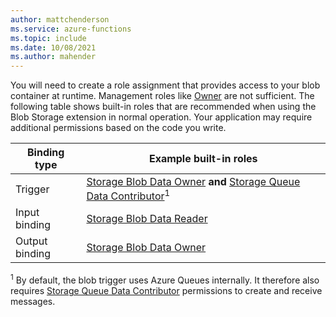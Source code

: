 ```yaml
---
author: mattchenderson
ms.service: azure-functions
ms.topic: include
ms.date: 10/08/2021
ms.author: mahender
---
```


You will need to create a role assignment that provides access to your blob container at runtime. Management roles like [Owner](../articles/role-based-access-control/built-in-roles.md#owner) are not sufficient. The following table shows built-in roles that are recommended when using the Blob Storage extension in normal operation. Your application may require additional permissions based on the code you write.

| Binding type   | Example built-in roles                |
|----------------|---------------------------------------|
| Trigger        | [Storage Blob Data Owner] **and** [Storage Queue Data Contributor]<sup>1</sup> |
| Input binding  | [Storage Blob Data Reader]            |
| Output binding | [Storage Blob Data Owner]             |

<sup>1</sup> By default, the blob trigger uses Azure Queues internally. It therefore also requires [Storage Queue Data Contributor] permissions to create and receive messages.

[Storage Blob Data Reader]: ../articles/role-based-access-control/built-in-roles.md#storage-blob-data-reader
[Storage Blob Data Owner]: ../articles/role-based-access-control/built-in-roles.md#storage-blob-data-owner
[Storage Queue Data Contributor]: ../articles/role-based-access-control/built-in-roles.md#storage-queue-data-contributor
